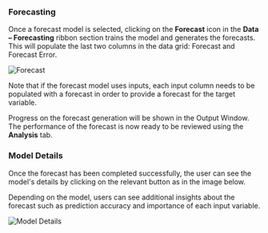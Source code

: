 


### Forecasting

Once a forecast model is selected, clicking on the **Forecast** icon in the **Data – Forecasting** ribbon section trains the model and generates the forecasts.  This will populate the last two columns in the data grid: Forecast and Forecast Error.

![Forecast](imgs/Forecasting_Forecast.png)

Note that if the forecast model uses inputs, each input column needs to be populated with a forecast in order to provide a forecast for the target variable.

Progress on the forecast generation will be shown in the Output Window.  The performance of the forecast is now ready to be reviewed using the **Analysis** tab.


### Model Details

Once the forecast has been completed successfully, the user can see the model's details by clicking on the relevant button as in the image below.

Depending on the model, users can see additional insights about the forecast such as prediction accuracy and importance of each input variable.

![Model Details](imgs/Forecasting_ModelDetails.png)